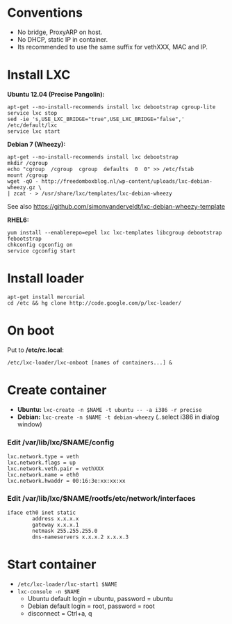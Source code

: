 # Conventions

  * No bridge, ProxyARP on host.
  * No DHCP, static IP in container.
  * Its recommended to use the same suffix for vethXXX, MAC and IP.

# Install LXC

**Ubuntu 12.04 (Precise Pangolin):**

```
apt-get --no-install-recommends install lxc debootstrap cgroup-lite
service lxc stop
sed -ie 's,USE_LXC_BRIDGE="true",USE_LXC_BRIDGE="false",' /etc/default/lxc
service lxc start
```

**Debian 7 (Wheezy):**

```
apt-get --no-install-recommends install lxc debootstrap
mkdir /cgroup
echo "cgroup  /cgroup  cgroup  defaults  0  0" >> /etc/fstab
mount /cgroup
wget -qO - http://freedomboxblog.nl/wp-content/uploads/lxc-debian-wheezy.gz \
| zcat - > /usr/share/lxc/templates/lxc-debian-wheezy
```

See also https://github.com/simonvanderveldt/lxc-debian-wheezy-template

**RHEL6:**

```
yum install --enablerepo=epel lxc lxc-templates libcgroup debootstrap febootstrap
chkconfig cgconfig on
service cgconfig start
```

# Install loader

```
apt-get install mercurial
cd /etc && hg clone http://code.google.com/p/lxc-loader/
```

# On boot

Put to **/etc/rc.local**:
```
/etc/lxc-loader/lxc-onboot [names of containers...] &
```

# Create container

  * **Ubuntu:** `lxc-create -n $NAME -t ubuntu -- -a i386 -r precise`
  * **Debian:** `lxc-create -n $NAME -t debian-wheezy` (..select i386 in dialog window)

### Edit /var/lib/lxc/$NAME/config

```
lxc.network.type = veth
lxc.network.flags = up
lxc.network.veth.pair = vethXXX
lxc.network.name = eth0
lxc.network.hwaddr = 00:16:3e:xx:xx:xx
```

### Edit /var/lib/lxc/$NAME/rootfs/etc/network/interfaces

```
iface eth0 inet static
        address x.x.x.x
        gateway x.x.x.1
        netmask 255.255.255.0
        dns-nameservers x.x.x.2 x.x.x.3
```

# Start container

  * `/etc/lxc-loader/lxc-start1 $NAME`
  * `lxc-console -n $NAME`
    * Ubuntu default login = ubuntu, password = ubuntu
    * Debian default login = root, password = root
    * disconnect = Ctrl+a, q
